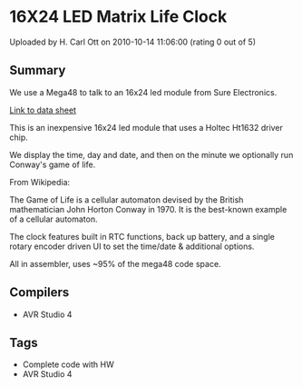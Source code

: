# 16X24 LED Matrix Life Clock

Uploaded by H. Carl Ott on 2010-10-14 11:06:00 (rating 0 out of 5)

## Summary

We use a Mega48 to talk to an 16x24 led module from Sure Electronics.  

 [Link to data sheet](http://www.sure-electronics.net/mcu,display/DE-DP016.pdf)


This is an inexpensive 16x24 led module that uses a Holtec Ht1632 driver chip.


We display the time, day and date, and then on the minute we optionally run Conway's game of life.


From Wikipedia:  

The Game of Life is a cellular automaton devised by the British mathematician John Horton Conway in 1970. It is the best-known example of a cellular automaton. 


The clock features built in RTC functions, back up battery, and a single rotary encoder driven UI to set the time/date & additional options.


All in assembler, uses ~95% of the mega48 code space.

## Compilers

- AVR Studio 4

## Tags

- Complete code with HW
- AVR Studio 4
